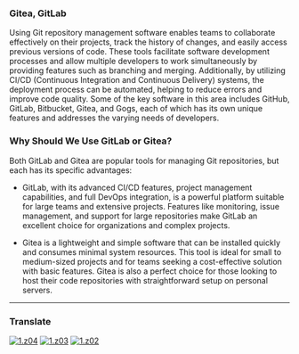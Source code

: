 ### Gitea, GitLab
Using Git repository management software enables teams to collaborate effectively on their projects, track the history of changes, and easily access previous versions of code. These tools facilitate software development processes and allow multiple developers to work simultaneously by providing features such as branching and merging. Additionally, by utilizing CI/CD (Continuous Integration and Continuous Delivery) systems, the deployment process can be automated, helping to reduce errors and improve code quality. Some of the key software in this area includes GitHub, GitLab, Bitbucket, Gitea, and Gogs, each of which has its own unique features and addresses the varying needs of developers.

### Why Should We Use GitLab or Gitea?
Both GitLab and Gitea are popular tools for managing Git repositories, but each has its specific advantages:

- GitLab, with its advanced CI/CD features, project management capabilities, and full DevOps integration, is a powerful platform suitable for large teams and extensive projects. Features like monitoring, issue management, and support for large repositories make GitLab an excellent choice for organizations and complex projects.

- Gitea is a lightweight and simple software that can be installed quickly and consumes minimal system resources. This tool is ideal for small to medium-sized projects and for teams seeking a cost-effective solution with basic features. Gitea is also a perfect choice for those looking to host their code repositories with straightforward setup on personal servers.

----

[z01]: README.md
[z02]: README-az.md
[z03]: README-tr.md
[z04]: README-fa.md

[1.z01]: https://raw.githubusercontent.com/samadelmakchi/samadelmakchi/main/flag/en.svg (English)
[1.z02]: https://raw.githubusercontent.com/samadelmakchi/samadelmakchi/main/flag/az.svg (Azərbaycani)
[1.z03]: https://raw.githubusercontent.com/samadelmakchi/samadelmakchi/main/flag/tr.svg (Türkisch)
[1.z04]: https://raw.githubusercontent.com/samadelmakchi/samadelmakchi/main/flag/fa.svg (فارسی)

### Translate
[![1.z04]][z04] [![1.z03]][z03] [![1.z02]][z02] 